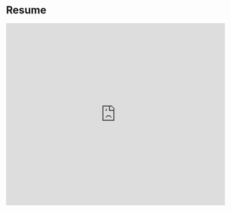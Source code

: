 # Resume
 <embed src="https://noowxela.github.io/Resume/alex_woon_Jun_Rong_resume.pdf" width="600px" height="500px" />

